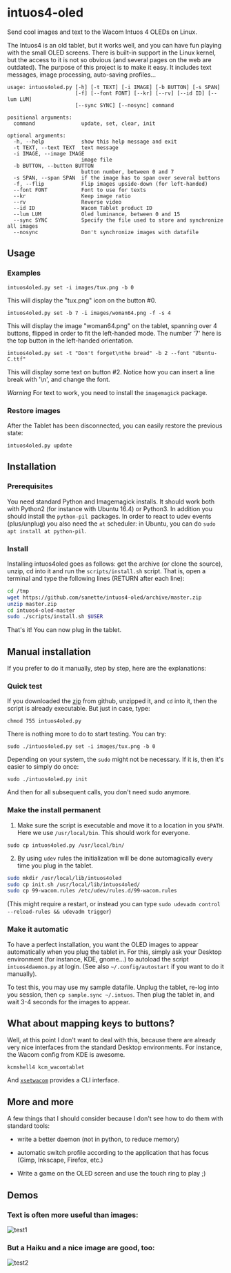# intuos4-oled

Send cool images and text to the Wacom Intuos 4 OLEDs on Linux.

The Intuos4 is an old tablet, but it works well, and you can have fun playing
with the small OLED screens. There is built-in support in the Linux kernel, but
the access to it is not so obvious (and several pages on the web are outdated).
The purpose of this project is to make it easy. It includes text messages,
image processing, auto-saving profiles...

```
usage: intuos4oled.py [-h] [-t TEXT] [-i IMAGE] [-b BUTTON] [-s SPAN]
                      [-f] [--font FONT] [--kr] [--rv] [--id ID] [--lum LUM]
                      [--sync SYNC] [--nosync] command

positional arguments:
  command               update, set, clear, init

optional arguments:
  -h, --help            show this help message and exit
  -t TEXT, --text TEXT  text message
  -i IMAGE, --image IMAGE
                        image file
  -b BUTTON, --button BUTTON
                        button number, between 0 and 7
  -s SPAN, --span SPAN  if the image has to span over several buttons
  -f, --flip            Flip images upside-down (for left-handed)
  --font FONT           Font to use for texts
  --kr                  Keep image ratio
  --rv                  Reverse video
  --id ID               Wacom Tablet product ID
  --lum LUM             Oled luminance, between 0 and 15
  --sync SYNC           Specify the file used to store and synchronize all images
  --nosync              Don't synchronize images with datafile
```


## Usage

### Examples

```
intuos4oled.py set -i images/tux.png -b 0
```

This will display the "tux.png" icon on the button #0.

```
intuos4oled.py set -b 7 -i images/woman64.png -f -s 4
```

This will display the image "woman64.png" on the tablet, spanning over
4 buttons, flipped in order to fit the left-handed mode. The number
'7' here is the top button in the left-handed orientation.

```
intuos4oled.py set -t "Don't forget\nthe bread" -b 2 --font "Ubuntu-C.ttf"
```

This will display some text on button #2. Notice how you can insert a
line break with '\n', and change the font.

*Warning* For text to work, you need to install the `imagemagick`
 package.


### Restore images

After the Tablet has been disconnected, you can easily restore the
previous state:

```
intuos4oled.py update
```


## Installation


### Prerequisites

You need standard Python and Imagemagick installs. It should work both with
Python2 (for instance with Ubuntu 16.4) or Python3. In addition you should
install the `python-pil `packages. In order to react to udev events
(plus/unplug) you also need the `at` scheduler: in Ubuntu, you can do `sudo apt
install at python-pil`.


### Install

Installing intuos4oled goes as follows: get the archive (or clone the source),
unzip, cd into it and run the `scripts/install.sh` script. That is, open a
terminal and type the following lines (RETURN after each line):

```bash
cd /tmp
wget https://github.com/sanette/intuos4-oled/archive/master.zip
unzip master.zip
cd intuos4-oled-master
sudo ./scripts/install.sh $USER
```

That's it! You can now plug in the tablet.


## Manual installation

If you prefer to do it manually, step by step, here are the explanations:


### Quick test

If you downloaded the
[zip](https://github.com/sanette/intuos4-oled/archive/master.zip) from
github, unzipped it, and `cd` into it, then the script is already
executable. But just in case, type:

```
chmod 755 intuos4oled.py
```

There is nothing more to do to start testing. You can try:
```
sudo ./intuos4oled.py set -i images/tux.png -b 0
```

Depending on your system, the `sudo` might not be necessary. If it is, then
it's easier to simply do once:
```
sudo ./intuos4oled.py init
```

And then for all subsequent calls, you don't need sudo anymore.


### Make the install permanent

1. Make sure the script is executable and move it to a location in you
   `$PATH`. Here we use `/usr/local/bin`. This should work for everyone.

```
sudo cp intuos4oled.py /usr/local/bin/
```

2. By using `udev` rules the initialization will be done automagically
   every time you plug in the tablet.

```bash
sudo mkdir /usr/local/lib/intuos4oled
sudo cp init.sh /usr/local/lib/intuos4oled/
sudo cp 99-wacom.rules /etc/udev/rules.d/99-wacom.rules
```

(This might require a restart, or instead you can type `sudo udevadm
control --reload-rules && udevadm trigger`)


### Make it automatic

To have a perfect installation, you want the OLED images to appear
automatically when you plug the tablet in. For this, simply ask your
Desktop environment (for instance, KDE, gnome...) to autoload the
script `intuos4daemon.py` at login. (See also `~/.config/autostart` if
you want to do it manually).

To test this, you may use my sample datafile. Unplug the tablet,
re-log into you session, then `cp sample.sync ~/.intuos`.  Then plug
the tablet in, and wait 3-4 seconds for the images to appear.

## What about mapping keys to buttons?

Well, at this point I don't want to deal with this, because there are
already very nice interfaces from the standard Desktop
environments. For instance, the Wacom config from KDE is awesome. 

```
kcmshell4 kcm_wacomtablet
```

And
[`xsetwacom`](https://github.com/linuxwacom/xf86-input-wacom/wiki/xsetwacom)
provides a CLI interface.


## More and more

A few things that I should consider because I don't see how to do them
with standard tools:

* write a better daemon (not in python, to reduce memory)

* automatic switch profile according to the application that has focus (Gimp,
  Inkscape, Firefox, etc.)

* Write a game on the OLED screen and use the touch ring to play ;)

## Demos

### Text is often more useful than images:

![test1](https://github.com/sanette/intuos4-oled/blob/master/images/demos/text_buttons.jpg)


### But a Haiku and a nice image are good, too:

![test2](https://github.com/sanette/intuos4-oled/blob/master/images/demos/haiku.jpg)

